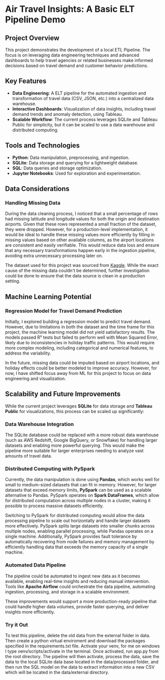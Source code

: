 # Air Travel Insights: A Basic ELT Pipeline Demo

## Project Overview
This project demonstrates the development of a local ETL Pipeline. The focus is on leveraging data engineering techniques and advanced dashboards to help travel agencies or related businesses make informed decisions based on travel demand and customer behavior predictions.

## Key Features
- **Data Engineering**: A ELT pipeline for the automated ingestion and transformation of travel data (CSV, JSON, etc.) into a centralized data warehouse.
- **Interactive Dashboards**: Visualization of data insights, including travel demand trends and anomaly detection, using Tableau.
- **Scalable Workflow**: The current process leverages SQLite and Tableau Public for simplicity, but it can be scaled to use a data warehouse and distributed computing.

## Tools and Technologies
- **Python**: Data manipulation, preprocessing, and ingestion.
- **SQLite**: Data storage and querying for a lightweight database.
- **SQL**: Data queries and storage optimization.
- **Jupyter Notebooks**: Used for exploration and experimentation.

## Data Considerations

### Handling Missing Data
During the data cleaning process, I noticed that a small percentage of rows had missing latitude and longitude values for both the origin and destination airports. Given that these rows represented a small fraction of the dataset, they were dropped. However, for a production-level implementation, it would be ideal to handle these missing values more efficiently by filling in missing values based on other available columns, as the airport locations are consistent and easily verifiable. This would reduce data loss and ensure that any necessary transformations happen early in the ingestion pipeline, avoiding extra unnecessary processing later on.

The dataset used for this project was sourced from [Kaggle](https://www.kaggle.com/datasets/flashgordon/usa-airport-dataset). While the exact cause of the missing data couldn't be determined, further investigation could be done to ensure that the data source is clean in a production setting.

## Machine Learning Potential

### Regression Model for Travel Demand Prediction
Initially, I explored building a regression model to predict travel demand. However, due to limitations in both the dataset and the time frame for this project, the machine learning model did not yield satisfactory results. The models passed R² tests but failed to perform well with Mean Squared Error, likely due to inconsistencies in holiday traffic patterns. This would require more complex modeling, including categorical and numerical features, to address the variability.

In the future, missing data could be imputed based on airport locations, and holiday effects could be better modeled to improve accuracy. However, for now, I have shifted focus away from ML for this project to focus on data engineering and visualization.

## Scalability and Future Improvements
While the current project leverages **SQLite** for data storage and **Tableau Public** for visualizations, this process can be scaled up significantly:

### **Data Warehouse Integration**
The SQLite database could be replaced with a more robust data warehouse (such as AWS Redshift, Google BigQuery, or Snowflake) for handling larger datasets and enabling more powerful querying. This would make the pipeline more suitable for larger enterprises needing to analyze vast amounts of travel data.

### **Distributed Computing with PySpark**
Currently, the data manipulation is done using **Pandas**, which works well for small to medium-sized datasets that can fit in memory. However, for larger datasets that exceed memory limits, **PySpark** can be used as a scalable alternative to Pandas. PySpark operates on **Spark DataFrames**, which allow for distributed computation across multiple nodes in a cluster, making it possible to process massive datasets efficiently.

Switching to PySpark for distributed computing would allow the data processing pipeline to scale out horizontally and handle larger datasets more effectively. PySpark splits large datasets into smaller chunks across multiple nodes, enabling parallel processing, while Pandas operates on a single machine. Additionally, PySpark provides fault tolerance by automatically recovering from node failures and memory management by efficiently handling data that exceeds the memory capacity of a single machine.

### **Automated Data Pipeline**
The pipeline could be automated to ingest new data as it becomes available, enabling real-time insights and reducing manual intervention. Tools like **Apache Airflow** could orchestrate the data pipeline, automating ingestion, processing, and storage in a scalable environment.

These improvements would support a more production-ready pipeline that could handle higher data volumes, provide faster querying, and deliver insights more efficiently.

### Try it Out
To test this pipeline, delete the old data from the external folder in data. Then create a python virtual enviroment and download the packages specified in the requirements.txt file. Activate your venv, for me on windows I type venv/scripts/activate in the terminal. Once activated, run app.py from the root directory. The pipeline will then activate, process the data, save the data to the local SQLite data base located in the data/processed folder, and then run the SQL model on the data to extract information into a new CSV which will be located in the data/external directory.

